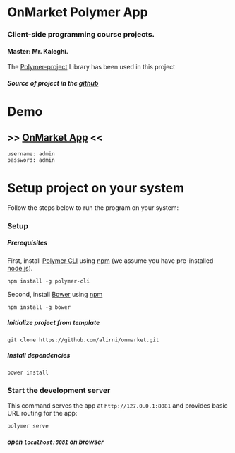# OnMarket Polymer App

### Client-side programming course projects.

#### Master: Mr. Kaleghi.

The [Polymer-project](https://www.polymer-project.org/) Library has been used in this project
##### Source of project in the [github](https://github.com/alirni/alirni.github.io)
# Demo

## >> [OnMarket App](https://alirni.github.io/) <<

    username: admin
    password: admin

# Setup project on your system
Follow the steps below to run the program on your system:

### Setup

##### Prerequisites

First, install [Polymer CLI](https://github.com/Polymer/polymer-cli) using
[npm](https://www.npmjs.com) (we assume you have pre-installed [node.js](https://nodejs.org)).

    npm install -g polymer-cli

Second, install [Bower](https://bower.io/) using [npm](https://www.npmjs.com)

    npm install -g bower

##### Initialize project from template

    git clone https://github.com/alirni/onmarket.git

##### Install dependencies

    bower install

### Start the development server

This command serves the app at `http://127.0.0.1:8081` and provides basic URL
routing for the app:

    polymer serve
    
##### open `localhost:8081` on browser 
